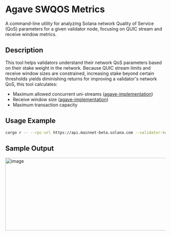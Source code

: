 # Agave SWQOS Metrics

A command-line utility for analyzing Solana network Quality of Service (QoS) parameters for a given validator node,
focusing on QUIC stream and receive window metrics.

## Description

This tool helps validators understand their network QoS parameters based on their stake weight in the network. Because QUIC stream limits and receive window sizes are constrained, increasing stake beyond certain thresholds yields diminishing returns for improving a validator's network QoS, this tool calculates:

- Maximum allowed concurrent uni-streams ([agave-implementation](https://github.com/anza-xyz/agave/blob/8854e65d81b8d74c6e55e292b93e3a66e72a4c81/streamer/src/nonblocking/quic.rs#L465))
- Receive window size ([agave-implementation](https://github.com/anza-xyz/agave/blob/8854e65d81b8d74c6e55e292b93e3a66e72a4c81/streamer/src/nonblocking/quic.rs#L663))
- Maximum transaction capacity

## Usage Example

```bash
cargo r -- --rpc-url https://api.mainnet-beta.solana.com --validator-key YOUR_VALIDATOR_PUBKEY

```

## Sample Output
<img width="1055" height="229" alt="image" src="https://github.com/user-attachments/assets/78beafb8-5c66-4322-83fc-4dacc3fc72de" />
